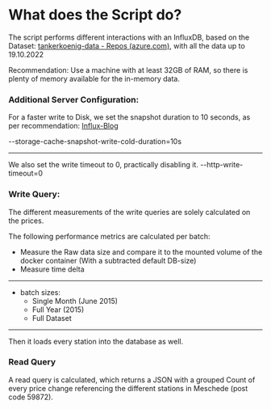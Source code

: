 # What does the Script do? 

The script performs different interactions with an InfluxDB, based on the Dataset: 
[tankerkoenig-data - Repos (azure.com)](https://dev.azure.com/tankerkoenig/_git/tankerkoenig-data), with all the data up to 19.10.2022

Recommendation: Use a machine with at least 32GB of RAM, so there is plenty of memory available for the in-memory data.

### Additional Server Configuration: 
For a faster write to Disk, we set the snapshot duration to 10 seconds, as per recommendation: [Influx-Blog](https://www.influxdata.com/blog/tldr-influxdb-tech-tips-march-16-2017/)

--storage-cache-snapshot-write-cold-duration=10s
___
We also set the write timeout to 0, practically disabling it. 
--http-write-timeout=0


###  Write Query:

The different measurements of the write queries are solely calculated on the prices.

The following performance metrics are calculated per batch: 
 - Measure the Raw data size and compare it to the mounted volume of the docker container (With a subtracted default DB-size)
 - Measure time delta 
 ___
 -  batch sizes: 
	- Single Month (June 2015)
	 - Full Year (2015)
	 - Full Dataset 
___
Then it loads every station into the database as well.

### Read Query
A read query is calculated, which returns a JSON with a grouped Count of every price change referencing the different stations in Meschede (post code 59872). 
